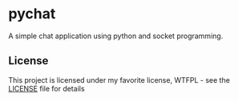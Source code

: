 # pychat

A simple chat application using python and socket programming.

## License

This project is licensed under my favorite license, WTFPL - see the [LICENSE](LICENSE) file for details
